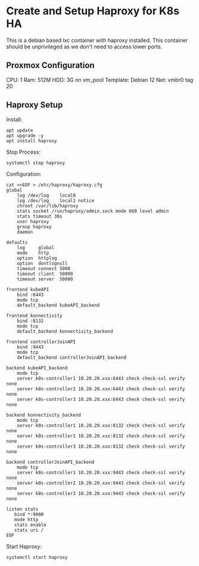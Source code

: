 # Create and Setup Haproxy for K8s HA

This is a debian based lxc container with haproxy installed. This container should be unprivileged as we don't need to access lower ports.

## Proxmox Configuration

CPU: 1
Ram: 512M
HDD: 3G on vm_pool
Template: Debian 12
Net: vmbr0 tag 20

## Haproxy Setup

Install:

```
apt update
apt upgrade -y
apt install haproxy
```

Stop Process:

```
systemctl stop haproxy
```

Configuration:

```
cat <<EOF > /etc/haproxy/haproxy.cfg
global
    log /dev/log    local0
    log /dev/log    local1 notice
    chroot /var/lib/haproxy
    stats socket /run/haproxy/admin.sock mode 660 level admin
    stats timeout 30s
    user haproxy
    group haproxy
    daemon

defaults
    log     global
    mode    http
    option  httplog
    option  dontlognull
    timeout connect 5000
    timeout client  50000
    timeout server  50000

frontend kubeAPI
    bind :6443
    mode tcp
    default_backend kubeAPI_backend

frontend konnectivity
    bind :8132
    mode tcp
    default_backend konnectivity_backend

frontend controllerJoinAPI
    bind :9443
    mode tcp
    default_backend controllerJoinAPI_backend

backend kubeAPI_backend
    mode tcp
    server k0s-controller1 10.20.20.xxx:6443 check check-ssl verify none
    server k0s-controller2 10.20.20.xxx:6443 check check-ssl verify none
    server k0s-controller3 10.20.20.xxx:6443 check check-ssl verify none

backend konnectivity_backend
    mode tcp
    server k0s-controller1 10.20.20.xxx:8132 check check-ssl verify none
    server k0s-controller2 10.20.20.xxx:8132 check check-ssl verify none
    server k0s-controller3 10.20.20.xxx:8132 check check-ssl verify none

backend controllerJoinAPI_backend
    mode tcp
    server k0s-controller1 10.20.20.xxx:9443 check check-ssl verify none
    server k0s-controller2 10.20.20.xxx:9443 check check-ssl verify none
    server k0s-controller3 10.20.20.xxx:9443 check check-ssl verify none

listen stats
   bind *:9000
   mode http
   stats enable
   stats uri /
EOF
```

Start Haproxy:

```
systemctl start haproxy
```
